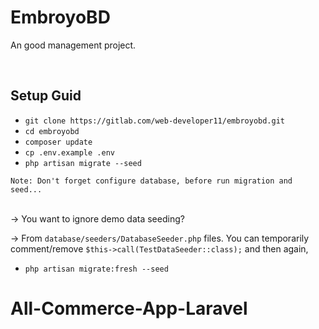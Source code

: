 # EmbroyoBD
An good management project.

<br>

## Setup Guid
- ```git clone https://gitlab.com/web-developer11/embroyobd.git```
- ```cd embroyobd```
- ```composer update```
- ```cp .env.example .env```
- ```php artisan migrate --seed```

`Note: Don't forget configure database, before run migration and seed...`

<br/>
-> You want to ignore demo data seeding?

-> From ```database/seeders/DatabaseSeeder.php``` files. You can temporarily comment/remove ```$this->call(TestDataSeeder::class);``` and then again,

- ```php artisan migrate:fresh --seed```
# All-Commerce-App-Laravel
